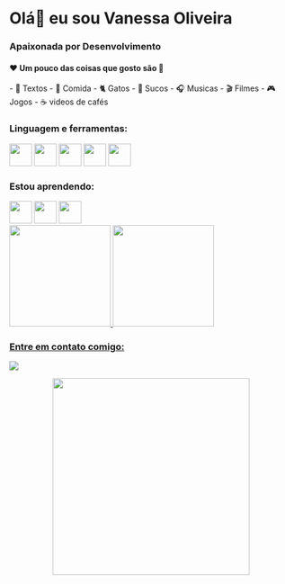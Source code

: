 <h1 align="left">Olá👋 eu sou Vanessa Oliveira</h1>
<h3 align="left">Apaixonada por Desenvolvimento</h3>

<h4 align = "left">❤️ Um pouco das coisas que gosto são 🌻</h4>
- 📓 Textos
- 🍰 Comida
- 🐈 Gatos
- 🥤 Sucos
- 🎧 Musicas 
- 🎬 Filmes
- 🎮 Jogos
- ☕ videos de cafés

<div>
<h3>Linguagem e ferramentas:</h3>
<img loading="lazy" src="https://cdn.jsdelivr.net/gh/devicons/devicon/icons/git/git-original.svg" width="40" height="40"/>
<img loading="lazy" src="https://cdn.jsdelivr.net/gh/devicons/devicon@latest/icons/bootstrap/bootstrap-plain-wordmark.svg" width="40" height="40"/>
<img loading="lazy" src="https://cdn.jsdelivr.net/gh/devicons/devicon@latest/icons/github/github-original.svg" width="40" height="40"/>
<img loading="lazy" src="https://cdn.jsdelivr.net/gh/devicons/devicon@latest/icons/html5/html5-plain.svg" width="40" height="40"/>
<img loading="lazy" src="https://cdn.jsdelivr.net/gh/devicons/devicon@latest/icons/css3/css3-plain.svg" width="40" height="40"/>
</div>

<div>
<h3>Estou aprendendo:</h3>
<img loading="lazy" src="https://cdn.jsdelivr.net/gh/devicons/devicon@latest/icons/javascript/javascript-plain.svg" width="40" height="40"/>
<img loading="lazy" src="https://cdn.jsdelivr.net/gh/devicons/devicon@latest/icons/angularjs/angularjs-plain.svg" width="40" height="40"/>
<img loading="lazy" src="https://cdn.jsdelivr.net/gh/devicons/devicon@latest/icons/react/react-original.svg" width="40" height="40"/>
</div>

<div>
<a href="https://github.com/nessalive">
<img loading="lazy" height="180em" src="https://github-readme-stats.vercel.app/api/top-langs/?username=nessalive&layout=compact&langs_count=7&theme=dracula"/>
<img loading="lazy" height="180em" src="https://github-readme-stats.vercel.app/api?username=nessalive&show_icons=true&theme=dracula&include_all_commits=true&count_private=true"/>
</div>        

<h3>Entre em contato comigo:</h3>
<div>
<a href="https://www.linkedin.com/in/vanessa-oliveira-n-s/" target="_blank"><img loading="lazy" src="https://img.shields.io/badge/-LinkedIn-%230077B5?style=for-the-badge&logo=linkedin&logoColor=white" target="_blank"></a>
</div>

<p align="center">
  <img src="https://tenor.com/pt-BR/view/hugs-cute-anime-spy-x-family-gif-26846042" width="350">
</p>
